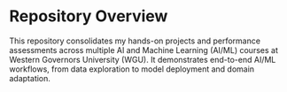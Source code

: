 # Repository Overview

This repository consolidates my hands-on projects and performance assessments across multiple AI and Machine Learning (AI/ML) courses at Western Governors University (WGU). It demonstrates end-to-end AI/ML workflows, from data exploration to model deployment and domain adaptation.
